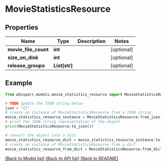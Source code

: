 # MovieStatisticsResource


## Properties

Name | Type | Description | Notes
------------ | ------------- | ------------- | -------------
**movie_file_count** | **int** |  | [optional] 
**size_on_disk** | **int** |  | [optional] 
**release_groups** | **List[str]** |  | [optional] 

## Example

```python
from whisparr.models.movie_statistics_resource import MovieStatisticsResource

# TODO update the JSON string below
json = "{}"
# create an instance of MovieStatisticsResource from a JSON string
movie_statistics_resource_instance = MovieStatisticsResource.from_json(json)
# print the JSON string representation of the object
print(MovieStatisticsResource.to_json())

# convert the object into a dict
movie_statistics_resource_dict = movie_statistics_resource_instance.to_dict()
# create an instance of MovieStatisticsResource from a dict
movie_statistics_resource_from_dict = MovieStatisticsResource.from_dict(movie_statistics_resource_dict)
```
[[Back to Model list]](../README.md#documentation-for-models) [[Back to API list]](../README.md#documentation-for-api-endpoints) [[Back to README]](../README.md)



